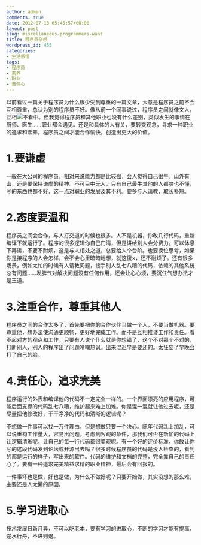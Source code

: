 ```yaml
---
author: admin
comments: true
date: 2012-07-13 05:45:57+00:00
layout: post
slug: miscellaneous-programmers-want
title: 程序员杂想
wordpress_id: 455
categories:
- 生活感悟
tags:
- 程序员
- 素养
- 职业
- 责任心
---
```


以前看过一篇关于程序员为什么很少受到尊重的一篇文章，大意是程序员之前不会互相尊重，总认为别的程序员不好。像从前一个同事说过，程序员之间就像文人，互相![](file:///C:\DOCUME~1\����\LOCALS~1\Temp\SGTpbq\3684\00077A10.gif)不看中。但我觉得程序员和其他职业也没有什么差别，类似发生的事情在厨师、医生……职业都会遇见。还是和具体的人有关，要转变观念，寻求一种职业的追求和素养，程序员之间才能合作愉快，创造出更大的价值。

<!-- more -->


# 1.要谦虚


一般在大公司的程序员，相对来说能力都是比较强，会人觉得自己很牛。山外有山，还是要保持谦虚的精神。不可目中无人，只有自己最牛其他的人都啥也不懂，写的东西也都不好，这一点对职业的发展及其不利。要多与人请教，取长补短。


# 2.态度要温和


程序员之间会合作，与人打交道的时候也很多。人不是机器，你改几行代码，重新编译下就运行了。程序的很多逻辑你自己门清，但是讲给别人会分费力。可以休息下再讲，不要不耐烦，这是与人相处之道，总要给人个台阶。也要换位思考，如果你是接程序的人会怎样，会不会心里暗暗地想，就这傻×，还不耐烦了。还有很多场景，例如太忙的时候有人请教问题，接手别人乱七八糟的代码，依赖的其他系统总有问题……发脾气对解决问题没有任何作用，还会让心心烦，要沉住气想办法才是王道。


# 3.注重合作，尊重其他人


程序员之间的合作太多了，首先要把你的合作伙伴当做一个人，不要当做机器。要尊重他，想办法使沟通更顺畅，更好地完成工作。而不是互相推诿工作和责任。看不起对方的观点和工作。只要有人说个什么就是你想错了，这个不对那个不对的，打断别人，别人的程序出了问题冷嘲热讽。出来混迟早是要还的。太狂妄了早晚会打了自己的脸。


# 4.责任心，追求完美


程序运行的外表和编译他的代码不一定完全一样的。一个界面漂亮的应用程序，可能后面支撑的代码乱七八糟，维护起来难上加难。你是混一混就让他过去呢，还是尽量把他修改好，干干净净的代码和清晰的逻辑呢？

不想做一件事可以找一万件理由，但是想做只要一个决心。陈年代码乱上加乱，可以说重构工作量大，容易出问题。考虑到客观的条件，那我们可否在新加的代码上让逻辑清晰呢，让自己的每一行代码都很美观呢。有一个好的评价标准，你敢让你写的这段代码发到论坛或开源出去吗？很多时候程序员的代码是没人检查的，看到的都是运行的样子，写出来的软件。代码的维护和文档的完整，完全靠自己的责任心了。要有一种追求完美精益求精的职业精神，最后会有回报的。

一件事坏也是做，好也是做，为什么不做好呢？只要开始做，其实没想的那么难，主要还是人太懒的原因。


# 5.学习进取心


技术发展日新月异，不可以吃老本，要有学习的进取心，不断的学习才能有提高，逆水行舟，不进则退。
